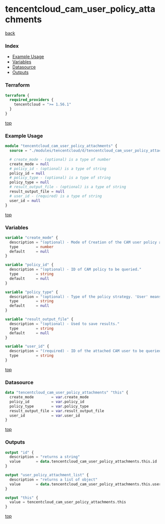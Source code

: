 # tencentcloud_cam_user_policy_attachments

[back](../tencentcloud.md)

### Index

- [Example Usage](#example-usage)
- [Variables](#variables)
- [Datasource](#datasource)
- [Outputs](#outputs)

### Terraform

```terraform
terraform {
  required_providers {
    tencentcloud = ">= 1.56.1"
  }
}
```

[top](#index)

### Example Usage

```terraform
module "tencentcloud_cam_user_policy_attachments" {
  source = "./modules/tencentcloud/d/tencentcloud_cam_user_policy_attachments"

  # create_mode - (optional) is a type of number
  create_mode = null
  # policy_id - (optional) is a type of string
  policy_id = null
  # policy_type - (optional) is a type of string
  policy_type = null
  # result_output_file - (optional) is a type of string
  result_output_file = null
  # user_id - (required) is a type of string
  user_id = null
}
```

[top](#index)

### Variables

```terraform
variable "create_mode" {
  description = "(optional) - Mode of Creation of the CAM user policy attachment. `1` means the CAM policy attachment is created by production, and the others indicate syntax strategy ways."
  type        = number
  default     = null
}

variable "policy_id" {
  description = "(optional) - ID of CAM policy to be queried."
  type        = string
  default     = null
}

variable "policy_type" {
  description = "(optional) - Type of the policy strategy. 'User' means customer strategy and 'QCS' means preset strategy."
  type        = string
  default     = null
}

variable "result_output_file" {
  description = "(optional) - Used to save results."
  type        = string
  default     = null
}

variable "user_id" {
  description = "(required) - ID of the attached CAM user to be queried."
  type        = string
}
```

[top](#index)

### Datasource

```terraform
data "tencentcloud_cam_user_policy_attachments" "this" {
  create_mode        = var.create_mode
  policy_id          = var.policy_id
  policy_type        = var.policy_type
  result_output_file = var.result_output_file
  user_id            = var.user_id
}
```

[top](#index)

### Outputs

```terraform
output "id" {
  description = "returns a string"
  value       = data.tencentcloud_cam_user_policy_attachments.this.id
}

output "user_policy_attachment_list" {
  description = "returns a list of object"
  value       = data.tencentcloud_cam_user_policy_attachments.this.user_policy_attachment_list
}

output "this" {
  value = tencentcloud_cam_user_policy_attachments.this
}
```

[top](#index)